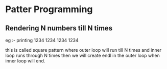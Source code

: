# Patter Programming

## Rendering N numbers till N times

eg :- printing
1234
1234
1234
1234

this is called square pattern where outer loop will run till N times and inner loop runs through N times then we will create endl in the outer loop when inner loop will end.